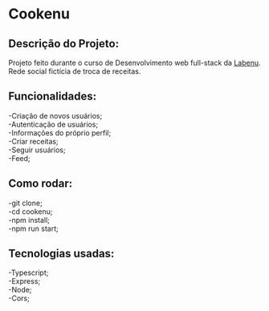 # Cookenu
## Descrição do Projeto:
Projeto feito durante o curso de Desenvolvimento web full-stack da [Labenu](https://www.labenu.com.br/).\
Rede social fictícia de troca de receitas.

## Funcionalidades:
 -Criação de novos usuários;\
 -Autenticação de usuários;\
 -Informações do próprio perfil;\
 -Criar receitas;\
 -Seguir usuários;\
 -Feed;
 
 ## Como rodar:
 -git clone;\
 -cd cookenu;\
 -npm install;\
 -npm run start;

## Tecnologias usadas:
-Typescript;\
-Express;\
-Node;\
-Cors;
